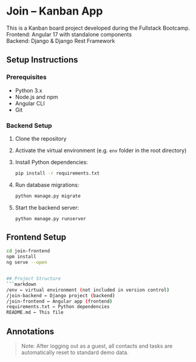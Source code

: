 # Join – Kanban App

This is a Kanban board project developed during the Fullstack Bootcamp.  
Frontend: Angular 17 with standalone components  
Backend: Django & Django Rest Framework

## Setup Instructions

### Prerequisites

- Python 3.x
- Node.js and npm
- Angular CLI
- Git

### Backend Setup

1. Clone the repository
2. Activate the virtual environment (e.g. `env` folder in the root directory)
3. Install Python dependencies:
    ```bash
    pip install -r requirements.txt
    ```

4. Run database migrations:
    ```bash
    python manage.py migrate
    ```

5. Start the backend server:
    ```
    python manage.py runserver
    ```

## Frontend Setup
```bash
cd join-frontend
npm install
ng serve --open


## Project Structure
```markdown
/env ← virtual environment (not included in version control) 
/join-backend ← Django project (backend) 
/join-frontend ← Angular app (frontend) 
requirements.txt ← Python dependencies 
README.md ← This file
```

## Annotations

> Note: After logging out as a guest, all contacts and tasks are automatically reset to standard demo data.